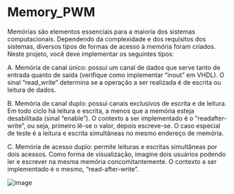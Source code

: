 # Memory_PWM
Memórias são elementos essenciais para a maioria dos sistemas computacionais. Dependendo da complexidade
e dos requisitos dos sistemas, diversos tipos de formas de acesso à memória foram criados. Neste projeto, você
deve implementar os seguintes tipos:

A. Memória de canal único: possui um canal de dados que serve tanto de entrada quanto de saída (verifique
como implementar “inout” em VHDL). O sinal “read_write” determina se a operação a ser realizada é de
escrita ou leitura de dados.

B. Memória de canal duplo: possui canais exclusivos de escrita e de leitura. Em todo ciclo há leitura e escrita,
a menos que a memória esteja desabilitada (sinal “enable”). O contexto a ser implementado é o “readafter-write”, ou seja, primeiro lê-se o valor, depois escreve-se. O caso especial de teste é a leitura e escrita
simultâneas no mesmo endereço de memória.

C. Memória de acesso duplo: permite leituras e escritas simultâneas por dois acessos. Como forma de
visualização, imagine dois usuários podendo ler e escrever na mesma memória concomitantemente. O
contexto a ser implementado é o mesmo, “read-after-write”.

![image](https://user-images.githubusercontent.com/65405310/168209540-1be2ca28-1ed1-452d-88bf-c0287cec9551.png)
